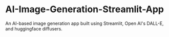 # AI-Image-Generation-Streamlit-App
An AI-based image generation app built using Streamlit, Open AI's DALL-E, and huggingface diffusers.
